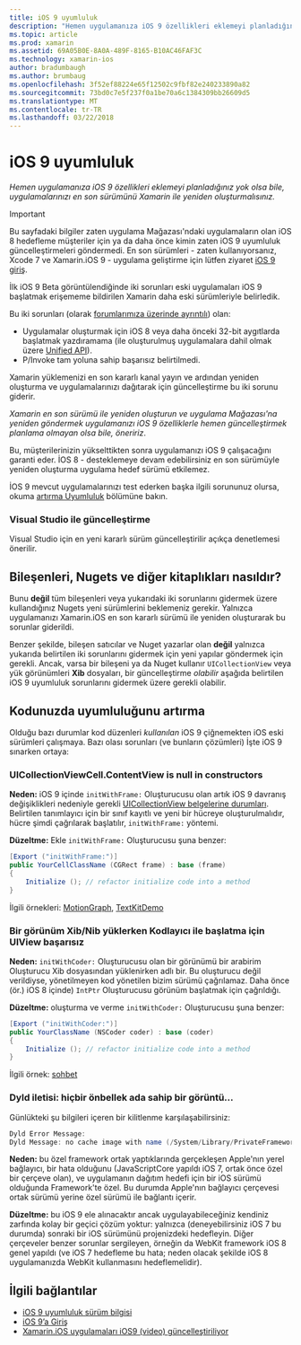 ```yaml
---
title: iOS 9 uyumluluk
description: "Hemen uygulamanıza iOS 9 özellikleri eklemeyi planladığınız yok olsa bile, uygulamalarınızı en son sürümünü Xamarin ile yeniden oluşturmalısınız."
ms.topic: article
ms.prod: xamarin
ms.assetid: 69A05B0E-8A0A-489F-8165-B10AC46FAF3C
ms.technology: xamarin-ios
author: bradumbaugh
ms.author: brumbaug
ms.openlocfilehash: 3f52ef88224e65f12502c9fbf82e240233890a82
ms.sourcegitcommit: 73bd0c7e5f237f0a1be70a6c1384309bb26609d5
ms.translationtype: MT
ms.contentlocale: tr-TR
ms.lasthandoff: 03/22/2018
---
```

# <a name="ios-9-compatibility"></a>iOS 9 uyumluluk

_Hemen uygulamanıza iOS 9 özellikleri eklemeyi planladığınız yok olsa bile, uygulamalarınızı en son sürümünü Xamarin ile yeniden oluşturmalısınız._

> [!IMPORTANT]
> Bu sayfadaki bilgiler zaten uygulama Mağazası'ndaki uygulamaların olan iOS 8 hedefleme müşteriler için ya da daha önce kimin zaten iOS 9 uyumluluk güncelleştirmeleri göndermedi. En son sürümleri - zaten kullanıyorsanız, Xcode 7 ve Xamarin.iOS 9 - uygulama geliştirme için lütfen ziyaret [iOS 9 giriş](~/ios/platform/introduction-to-ios9/index.md).

İlk iOS 9 Beta görüntülendiğinde iki sorunları eski uygulamaları iOS 9 başlatmak erişememe bildirilen Xamarin daha eski sürümleriyle belirledik.

Bu iki sorunları (olarak [forumlarımıza üzerinde ayrıntılı](http://forums.xamarin.com/discussion/comment/131529/#Comment_131529)) olan:

- Uygulamalar oluşturmak için iOS 8 veya daha önceki 32-bit aygıtlarda başlatmak yazdıramama (ile oluşturulmuş uygulamalara dahil olmak üzere [Unified API](~/cross-platform/macios/unified/index.md)).
- P/Invoke tam yoluna sahip başarısız belirtilmedi.

Xamarin yüklemenizi en son kararlı kanal yayın ve ardından yeniden oluşturma ve uygulamalarınızı dağıtarak için güncelleştirme bu iki sorunu giderir.

_Xamarin en son sürümü ile yeniden oluşturun ve uygulama Mağazası'na yeniden göndermek uygulamanızı iOS 9 özelliklerle hemen güncelleştirmek planlama olmayan olsa bile, öneririz_.



Bu, müşterilerinizin yükselttikten sonra uygulamanızı iOS 9 çalışacağını garanti eder.
İOS 8 - desteklemeye devam edebilirsiniz en son sürümüyle yeniden oluşturma uygulama hedef sürümü etkilemez.

İOS 9 mevcut uygulamalarınızı test ederken başka ilgili sorununuz olursa, okuma [artırma Uyumluluk](#compat) bölümüne bakın.


### <a name="updating-with-visual-studio"></a>Visual Studio ile güncelleştirme

Visual Studio için en yeni kararlı sürüm güncelleştirilir açıkça denetlemesi önerilir.

## <a name="what-about-components-nugets-and-other-libraries"></a>Bileşenleri, Nugets ve diğer kitaplıkları nasıldır?

Bunu **değil** tüm bileşenleri veya yukarıdaki iki sorunlarını gidermek üzere kullandığınız Nugets yeni sürümlerini beklemeniz gerekir.
Yalnızca uygulamanızı Xamarin.iOS en son kararlı sürümü ile yeniden oluşturarak bu sorunlar giderildi.

Benzer şekilde, bileşen satıcılar ve Nuget yazarlar olan **değil** yalnızca yukarıda belirtilen iki sorunlarını gidermek için yeni yapılar göndermek için gerekli. Ancak, varsa bir bileşeni ya da Nuget kullanır `UICollectionView` veya yük görünümleri **Xib** dosyaları, bir güncelleştirme *olabilir* aşağıda belirtilen iOS 9 uyumluluk sorunlarını gidermek üzere gerekli olabilir.


<a name="compat" />

## <a name="improving-compatibility-in-your-code"></a>Kodunuzda uyumluluğunu artırma

Olduğu bazı durumlar kod düzenleri *kullanılan* iOS 9 çiğnemekten iOS eski sürümleri çalışmaya. Bazı olası sorunları (ve bunların çözümleri) İşte iOS 9 sınarken ortaya:

### <a name="uicollectionviewcellcontentview-is-null-in-constructors"></a>UICollectionViewCell.ContentView is null in constructors

**Neden:** iOS 9 içinde `initWithFrame:` Oluşturucusu olan artık iOS 9 davranış değişiklikleri nedeniyle gerekli [UICollectionView belgelerine durumları](https://developer.apple.com/library/ios/documentation/UIKit/Reference/UICollectionView_class/#//apple_ref/occ/instm/UICollectionView/dequeueReusableCellWithReuseIdentifier:forIndexPath). Belirtilen tanımlayıcı için bir sınıf kayıtlı ve yeni bir hücreye oluşturulmalıdır, hücre şimdi çağrılarak başlatılır, `initWithFrame:` yöntemi.

**Düzeltme:** Ekle `initWithFrame:` Oluşturucusu şuna benzer:

```csharp
[Export ("initWithFrame:")]
public YourCellClassName (CGRect frame) : base (frame)
{
    Initialize (); // refactor initialize code into a method
}
```

İlgili örnekleri: [MotionGraph](https://github.com/xamarin/monotouch-samples/commit/3c1b7a4170c001e7290db9babb2b7a6dddeb8bcb), [TextKitDemo](https://github.com/xamarin/monotouch-samples/commit/23ea01b37326963b5ebf68bbcc1edd51c66a28d6)



### <a name="uiview-fails-to-init-with-coder-when-loading-a-view-from-a-xibnib"></a>Bir görünüm Xib/Nib yüklerken Kodlayıcı ile başlatma için UIView başarısız

**Neden:** `initWithCoder:` Oluşturucusu olan bir görünümü bir arabirim Oluşturucu Xib dosyasından yüklenirken adlı bir. Bu oluşturucu değil verildiyse, yönetilmeyen kod yönetilen bizim sürümü çağrılamaz. Daha önce (ör.) iOS 8 içinde) `IntPtr` Oluşturucusu görünüm başlatmak için çağrıldığı.

**Düzeltme:** oluşturma ve verme `initWithCoder:` Oluşturucusu şuna benzer:

```csharp
[Export ("initWithCoder:")]
public YourClassName (NSCoder coder) : base (coder)
{
    Initialize (); // refactor initialize code into a method
}
```

İlgili örnek: [sohbet](https://github.com/xamarin/monotouch-samples/commit/7b81138d52e5f3f1aa3769fcb08f46122e9b6a88)


### <a name="dyld-message-no-cache-image-with-name"></a>Dyld iletisi: hiçbir önbellek ada sahip bir görüntü...

Günlükteki şu bilgileri içeren bir kilitlenme karşılaşabilirsiniz:

```csharp
Dyld Error Message:
Dyld Message: no cache image with name (/System/Library/PrivateFrameworks/JavaScriptCore.framework/JavaScriptCore)
```

**Neden:** bu özel framework ortak yaptıklarında gerçekleşen Apple'nın yerel bağlayıcı, bir hata olduğunu (JavaScriptCore yapıldı iOS 7, ortak önce özel bir çerçeve olan), ve uygulamanın dağıtım hedefi için bir iOS sürümü olduğunda Framework'te özel. Bu durumda Apple'nın bağlayıcı çerçevesi ortak sürümü yerine özel sürümü ile bağlantı içerir.

**Düzeltme:** bu iOS 9 ele alınacaktır ancak uygulayabileceğiniz kendiniz zarfında kolay bir geçici çözüm yoktur: yalnızca (deneyebilirsiniz iOS 7 bu durumda) sonraki bir iOS sürümünü projenizdeki hedefleyin. Diğer çerçeveler benzer sorunlar sergileyen, örneğin da WebKit framework iOS 8 genel yapıldı (ve iOS 7 hedefleme bu hata; neden olacak şekilde iOS 8 uygulamanızda WebKit kullanmasını hedeflemelidir).



## <a name="related-links"></a>İlgili bağlantılar

- [iOS 9 uyumluluk sürüm bilgisi](https://releases.xamarin.com/ios-hotfix-for-ios-9-preview-xcode-6/)
- [iOS 9’a Giriş](~/ios/platform/introduction-to-ios9/index.md)
- [Xamarin.iOS uygulamaları iOS9 (video) güncelleştiriliyor](https://university.xamarin.com/lightninglectures/Updating-your-XamariniOS-apps-to-iOS9)
